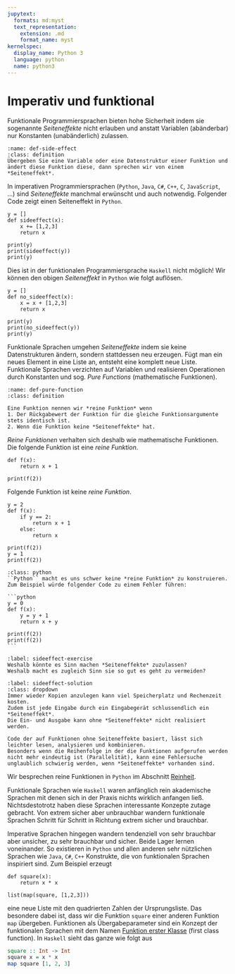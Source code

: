 ```yaml
---
jupytext:
  formats: md:myst
  text_representation:
    extension: .md
    format_name: myst
kernelspec:
  display_name: Python 3
  language: python
  name: python3
---
```


# Imperativ und funktional

Funktionale Programmiersprachen bieten hohe Sicherheit indem sie sogenannte *Seiteneffekte* nicht erlauben und anstatt Variablen (abänderbar) nur Konstanten (unabänderlich) zulassen.

```{admonition} Seiteneffekt
:name: def-side-effect
:class: definition
Übergeben Sie eine Variable oder eine Datenstruktur einer Funktion und ändert diese Funktion diese, dann sprechen wir von einem *Seiteneffekt*.
```

In imperativen Programmiersprachen (``Python``, ``Java``, ``C#``, ``C++``, ``C``, ``JavaScript``, ...) sind *Seiteneffekte* manchmal erwünscht und auch notwendig.
Folgender Code zeigt einen Seiteneffekt in ``Python``.

```{code-cell} python3
y = []
def sideeffect(x):
    x += [1,2,3]
    return x

print(y)
print(sideeffect(y))
print(y)
```
Dies ist in der funktionalen Programmiersprache ``Haskell`` nicht möglich!
Wir können den obigen *Seiteneffekt* in ``Python`` wie folgt auflösen.

```{code-cell} python3
y = []
def no_sideeffect(x):
    x = x + [1,2,3]
    return x

print(y)
print(no_sideeffect(y))
print(y)
```

Funktionale Sprachen umgehen *Seiteneffekte* indem sie keine Datenstrukturen ändern, sondern stattdessen neu erzeugen.
Fügt man ein neues Element in eine Liste an, entsteht eine komplett neue Liste.
Funktionale Sprachen verzichten auf Variablen und realisieren Operationen durch Konstanten und sog. *Pure Functions* (mathematische Funktionen).

```{admonition} Reine Funktion (pure Function)
:name: def-pure-function
:class: definition

Eine Funktion nennen wir *reine Funktion* wenn
1. Der Rückgabewert der Funktion für die gleiche Funktionsargumente stets identisch ist.
2. Wenn die Funktion keine *Seiteneffekte* hat.
```

*Reine Funktionen* verhalten sich deshalb wie mathematische Funktionen.
Die folgende Funktion ist eine *reine Funktion*.

```{code-cell} python3
def f(x):
    return x + 1

print(f(2))
```

Folgende Funktion ist keine *reine Funktion*.

```{code-cell} python3
y = 2
def f(x):
    if y == 2:
        return x + 1
    else:
        return x

print(f(2))
y = 1
print(f(2))
```

````{admonition} Reine Funktion und Python
:class: python
``Python`` macht es uns schwer keine *reine Funktion* zu konstruieren.
Zum Beispiel würde folgender Code zu einem Fehler führen:

```python
y = 0
def f(x):
    y = y + 1
    return x + y

print(f(2))
print(f(2))
```

````

```{exercise} Seiteneffekte
:label: sideeffect-exercise
Weshalb könnte es Sinn machen *Seiteneffekte* zuzulassen?
Weshalb macht es zugleich Sinn sie so gut es geht zu vermeiden?
```

```{solution} sideeffect-exercise
:label: sideeffect-solution
:class: dropdown
Immer wieder Kopien anzulegen kann viel Speicherplatz und Rechenzeit kosten.
Zudem ist jede Eingabe durch ein Eingabegerät schlussendlich ein *Seiteneffekt*.
Die Ein- und Ausgabe kann ohne *Seiteneffekte* nicht realisiert werden.

Code der auf Funktionen ohne Seiteneffekte basiert, lässt sich leichter lesen, analysieren und kombinieren.
Besonders wenn die Reihenfolge in der die Funktionen aufgerufen werden nicht mehr eindeutig ist (Parallelität), kann eine Fehlersuche unglaublich schwierig werden, wenn *Seiteneffekte* vorhanden sind.
```

Wir besprechen reine Funktionen in ``Python`` im Abschnitt [Reinheit](sec-purity).

Funktionale Sprachen wie ``Haskell`` waren anfänglich rein akademische Sprachen mit denen sich in der Praxis nichts wirklich anfangen ließ.
Nichtsdestotrotz haben diese Sprachen interessante Konzepte zutage gebracht.
Von extrem sicher aber unbrauchbar wandern funktionale Sprachen Schritt für Schritt in Richtung extrem sicher und brauchbar.

Imperative Sprachen hingegen wandern tendenziell von sehr brauchbar aber unsicher, zu sehr brauchbar und sicher.
Beide Lager lernen voneinander.
So existieren in ``Python`` und allen anderen sehr nützlichen Sprachen wie ``Java``, ``C#``, ``C++`` Konstrukte, die von funktionalen Sprachen inspiriert sind.
Zum Beispiel erzeugt

```{code-cell} python3
def square(x):
    return x * x

list(map(square, [1,2,3]))
```

eine neue Liste mit den quadrierten Zahlen der Ursprungsliste.
Das besondere dabei ist, dass wir die Funktion ``square`` einer anderen Funktion ``map`` übergeben.
Funktionen als Übergabeparameter sind ein Konzept der funktionalen Sprachen mit dem Namen [Funktion erster Klasse](sec-first-class-functions) (first class function).
In ``Haskell`` sieht das ganze wie folgt aus

```haskell
square :: Int -> Int
square x = x * x
map square [1, 2, 3]
```
